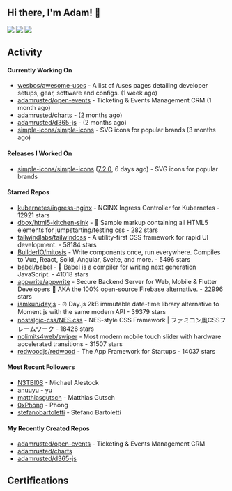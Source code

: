 ## Hi there, I'm Adam! 👋

[![](https://img.shields.io/badge/-@adamrusted-%231DA1F2?style=for-the-badge&logo=twitter&logoColor=ffffff)](https://twitter.com/adamrusted)
[![](https://img.shields.io/badge/-@adamrusted-%23E1306C?style=for-the-badge&logo=instagram&logoColor=ffffff)](https://www.instagram.com/adamrusted/)
[![](https://img.shields.io/badge/-@adamrusted-%230A66C2?style=for-the-badge&logo=linkedin&logoColor=ffffff)](https://www.linkedin.com/in/adamrusted/)

## Activity

#### Currently Working On

- [wesbos/awesome-uses](https://github.com/wesbos/awesome-uses) - A list of /uses pages detailing developer setups, gear, software and configs. (1 week ago)
- [adamrusted/open-events](https://github.com/adamrusted/open-events) - Ticketing &amp; Events Management CRM (1 month ago)
- [adamrusted/charts](https://github.com/adamrusted/charts) -  (2 months ago)
- [adamrusted/d365-js](https://github.com/adamrusted/d365-js) -  (2 months ago)
- [simple-icons/simple-icons](https://github.com/simple-icons/simple-icons) - SVG icons for popular brands (3 months ago)

#### Releases I Worked On

- [simple-icons/simple-icons](https://github.com/simple-icons/simple-icons) ([7.2.0](https://github.com/simple-icons/simple-icons/releases/tag/7.2.0), 6 days ago) - SVG icons for popular brands

#### Starred Repos

- [kubernetes/ingress-nginx](https://github.com/kubernetes/ingress-nginx) - NGINX Ingress Controller for Kubernetes - 12921 stars
- [dbox/html5-kitchen-sink](https://github.com/dbox/html5-kitchen-sink) - :potable_water: Sample markup containing all HTML5 elements for jumpstarting/testing css - 282 stars
- [tailwindlabs/tailwindcss](https://github.com/tailwindlabs/tailwindcss) - A utility-first CSS framework for rapid UI development. - 58184 stars
- [BuilderIO/mitosis](https://github.com/BuilderIO/mitosis) - Write components once, run everywhere. Compiles to Vue, React, Solid, Angular, Svelte, and more.  - 5496 stars
- [babel/babel](https://github.com/babel/babel) - 🐠 Babel is a compiler for writing next generation JavaScript. - 41018 stars
- [appwrite/appwrite](https://github.com/appwrite/appwrite) - Secure Backend Server for Web, Mobile &amp; Flutter Developers 🚀 AKA the 100% open-source Firebase alternative. - 22996 stars
- [iamkun/dayjs](https://github.com/iamkun/dayjs) - ⏰ Day.js 2kB immutable date-time library alternative to Moment.js with the same modern API - 39379 stars
- [nostalgic-css/NES.css](https://github.com/nostalgic-css/NES.css) - NES-style CSS Framework | ファミコン風CSSフレームワーク - 18426 stars
- [nolimits4web/swiper](https://github.com/nolimits4web/swiper) - Most modern mobile touch slider with hardware accelerated transitions - 31507 stars
- [redwoodjs/redwood](https://github.com/redwoodjs/redwood) - The App Framework for Startups - 14037 stars

#### Most Recent Followers

- [N3TBI0S](https://github.com/N3TBI0S) - Michael Alestock
- [anuuyu](https://github.com/anuuyu) - yu
- [matthiasgutsch](https://github.com/matthiasgutsch) - Matthias Gutsch
- [0xPhong](https://github.com/0xPhong) - Phong
- [stefanobartoletti](https://github.com/stefanobartoletti) - Stefano Bartoletti

#### My Recently Created Repos

- [adamrusted/open-events](https://github.com/adamrusted/open-events) - Ticketing &amp; Events Management CRM
- [adamrusted/charts](https://github.com/adamrusted/charts)
- [adamrusted/d365-js](https://github.com/adamrusted/d365-js)

## Certifications

<!--START_SECTION:badges-->
<!--END_SECTION:badges-->

